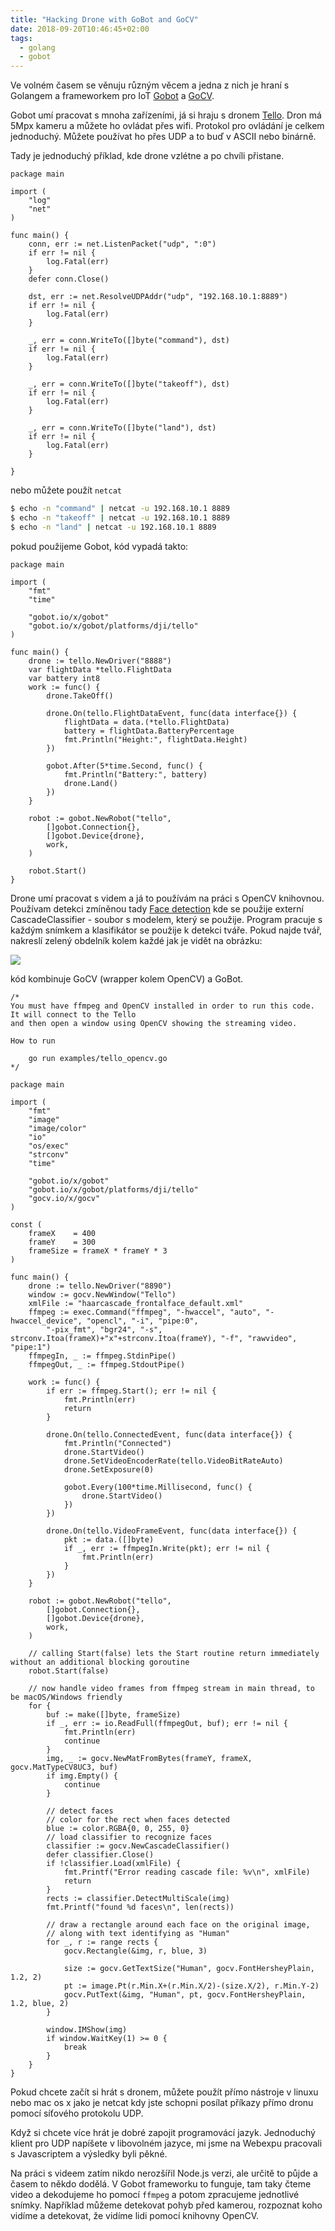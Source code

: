 ```yaml
---
title: "Hacking Drone with GoBot and GoCV"
date: 2018-09-20T10:46:45+02:00
tags:
  - golang
  - gobot
---
```


Ve volném časem se věnuju různým věcem a jedna z nich je hraní s Golangem a frameworkem pro IoT [Gobot](https://gobot.io) a [GoCV](https://gocv.io/).

Gobot umí pracovat s mnoha zařízeními, já si hraju s dronem [Tello](https://store.dji.com/product/tello). Dron má 5Mpx kameru a můžete ho ovládat přes wifi. Protokol pro ovládání je celkem jednoduchý. Můžete používat ho přes UDP a to buď v ASCII nebo binárně.

Tady je jednoduchý příklad, kde drone vzlétne a po chvíli přistane.

```golang
package main

import (
	"log"
	"net"
)

func main() {
	conn, err := net.ListenPacket("udp", ":0")
	if err != nil {
		log.Fatal(err)
	}
	defer conn.Close()

	dst, err := net.ResolveUDPAddr("udp", "192.168.10.1:8889")
	if err != nil {
		log.Fatal(err)
	}

	_, err = conn.WriteTo([]byte("command"), dst)
	if err != nil {
		log.Fatal(err)
	}

	_, err = conn.WriteTo([]byte("takeoff"), dst)
	if err != nil {
		log.Fatal(err)
	}

	_, err = conn.WriteTo([]byte("land"), dst)
	if err != nil {
		log.Fatal(err)
	}

}
```

nebo můžete použít `netcat`

```bash
$ echo -n "command" | netcat -u 192.168.10.1 8889
$ echo -n "takeoff" | netcat -u 192.168.10.1 8889
$ echo -n "land" | netcat -u 192.168.10.1 8889
```

pokud použijeme Gobot, kód vypadá takto:

```golang
package main

import (
	"fmt"
	"time"

	"gobot.io/x/gobot"
	"gobot.io/x/gobot/platforms/dji/tello"
)

func main() {
	drone := tello.NewDriver("8888")
	var flightData *tello.FlightData
	var battery int8
	work := func() {
		drone.TakeOff()

		drone.On(tello.FlightDataEvent, func(data interface{}) {
			flightData = data.(*tello.FlightData)
			battery = flightData.BatteryPercentage
			fmt.Println("Height:", flightData.Height)
		})

		gobot.After(5*time.Second, func() {
			fmt.Println("Battery:", battery)
			drone.Land()
		})
	}

	robot := gobot.NewRobot("tello",
		[]gobot.Connection{},
		[]gobot.Device{drone},
		work,
	)

	robot.Start()
}
```

Drone umí pracovat s videm a já to používám na práci s OpenCV knihovnou. Používam detekci zmíněnou tady [Face detection](https://gocv.io/writing-code/face-detect/) kde se použije externí CascadeClassifier - soubor s modelem, který se použije. Program pracuje s každým snímkem a klasifikátor se použije k detekci tváře. Pokud najde tvář, nakreslí zelený obdelník kolem každé jak je vidět na obrázku:

![](https://raw.githubusercontent.com/hybridgroup/gocv/master/images/face-detect.jpg)

kód kombinuje GoCV (wrapper kolem OpenCV) a GoBot.

```golang
/*
You must have ffmpeg and OpenCV installed in order to run this code. It will connect to the Tello
and then open a window using OpenCV showing the streaming video.

How to run

	go run examples/tello_opencv.go
*/

package main

import (
	"fmt"
	"image"
	"image/color"
	"io"
	"os/exec"
	"strconv"
	"time"

	"gobot.io/x/gobot"
	"gobot.io/x/gobot/platforms/dji/tello"
	"gocv.io/x/gocv"
)

const (
	frameX    = 400
	frameY    = 300
	frameSize = frameX * frameY * 3
)

func main() {
	drone := tello.NewDriver("8890")
	window := gocv.NewWindow("Tello")
	xmlFile := "haarcascade_frontalface_default.xml"
	ffmpeg := exec.Command("ffmpeg", "-hwaccel", "auto", "-hwaccel_device", "opencl", "-i", "pipe:0",
		"-pix_fmt", "bgr24", "-s", strconv.Itoa(frameX)+"x"+strconv.Itoa(frameY), "-f", "rawvideo", "pipe:1")
	ffmpegIn, _ := ffmpeg.StdinPipe()
	ffmpegOut, _ := ffmpeg.StdoutPipe()

	work := func() {
		if err := ffmpeg.Start(); err != nil {
			fmt.Println(err)
			return
		}

		drone.On(tello.ConnectedEvent, func(data interface{}) {
			fmt.Println("Connected")
			drone.StartVideo()
			drone.SetVideoEncoderRate(tello.VideoBitRateAuto)
			drone.SetExposure(0)

			gobot.Every(100*time.Millisecond, func() {
				drone.StartVideo()
			})
		})

		drone.On(tello.VideoFrameEvent, func(data interface{}) {
			pkt := data.([]byte)
			if _, err := ffmpegIn.Write(pkt); err != nil {
				fmt.Println(err)
			}
		})
	}

	robot := gobot.NewRobot("tello",
		[]gobot.Connection{},
		[]gobot.Device{drone},
		work,
	)

	// calling Start(false) lets the Start routine return immediately without an additional blocking goroutine
	robot.Start(false)

	// now handle video frames from ffmpeg stream in main thread, to be macOS/Windows friendly
	for {
		buf := make([]byte, frameSize)
		if _, err := io.ReadFull(ffmpegOut, buf); err != nil {
			fmt.Println(err)
			continue
		}
		img, _ := gocv.NewMatFromBytes(frameY, frameX, gocv.MatTypeCV8UC3, buf)
		if img.Empty() {
			continue
		}

		// detect faces
		// color for the rect when faces detected
		blue := color.RGBA{0, 0, 255, 0}
		// load classifier to recognize faces
		classifier := gocv.NewCascadeClassifier()
		defer classifier.Close()
		if !classifier.Load(xmlFile) {
			fmt.Printf("Error reading cascade file: %v\n", xmlFile)
			return
		}
		rects := classifier.DetectMultiScale(img)
		fmt.Printf("found %d faces\n", len(rects))

		// draw a rectangle around each face on the original image,
		// along with text identifying as "Human"
		for _, r := range rects {
			gocv.Rectangle(&img, r, blue, 3)

			size := gocv.GetTextSize("Human", gocv.FontHersheyPlain, 1.2, 2)
			pt := image.Pt(r.Min.X+(r.Min.X/2)-(size.X/2), r.Min.Y-2)
			gocv.PutText(&img, "Human", pt, gocv.FontHersheyPlain, 1.2, blue, 2)
		}

		window.IMShow(img)
		if window.WaitKey(1) >= 0 {
			break
		}
	}
}
```

Pokud chcete začít si hrát s dronem, můžete použít přímo nástroje v linuxu nebo mac os x jako je netcat kdy jste schopni posílat příkazy přímo dronu pomocí síťového protokolu UDP.

Když si chcete více hrát je dobré zapojit programovácí jazyk. Jednoduchý klient pro UDP napíšete v libovolném jazyce, mi jsme na Webexpu pracovali s Javascriptem a výsledky byli pěkné.

Na práci s videem zatím nikdo nerozšířil Node.js verzi, ale určitě to půjde a časem to někdo dodělá. V Gobot frameworku to funguje, tam taky čteme video a dekodujeme ho pomocí `ffmpeg` a potom zpracujeme jednotlivé snímky. Například můžeme detekovat pohyb před kamerou, rozpoznat koho vidíme a detekovat, že vidíme lidi pomocí knihovny OpenCV.

